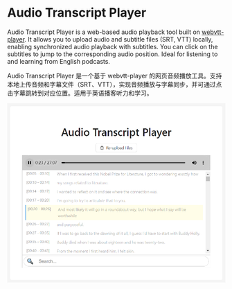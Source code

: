 # Audio Transcript Player

Audio Transcript Player is a web-based audio playback tool built on [webvtt-player](https://github.com/umd-mith/webvtt-player). It allows you to upload audio and subtitle files (SRT, VTT) locally, enabling synchronized audio playback with subtitles. You can click on the subtitles to jump to the corresponding audio position. Ideal for listening to and learning from English podcasts.

Audio Transcript Player 是一个基于 webvtt-player 的网页音频播放工具。支持本地上传音频和字幕文件（SRT、VTT），实现音频播放与字幕同步，并可通过点击字幕跳转到对应位置。适用于英语播客听力和学习。

![example](example/example.png)

